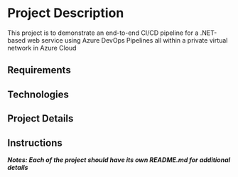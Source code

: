 # Project  Description

This project is to demonstrate an end-to-end CI/CD pipeline for a .NET-based web service using Azure DevOps Pipelines all within a private virtual network in Azure Cloud


## Requirements


## Technologies 


## Project Details


## Instructions

***Notes: Each of the project should have its own README.md for additional details***
